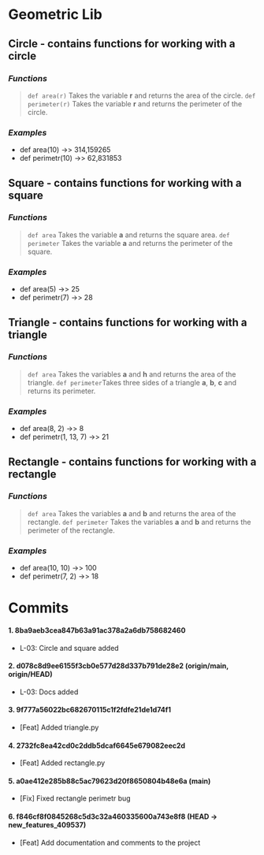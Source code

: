 # **Geometric Lib**

## **Circle** - contains functions for working with a circle 

### *Functions*

> `def area(r)` Takes the variable **r** and returns the area of the circle.
> `def perimeter(r)` Takes the variable **r** and returns the perimeter of the circle.

### *Examples*

- def area(10) ->> 314,159265
- def perimetr(10) ->> 62,831853
##

## **Square** - contains functions for working with a square

### *Functions*

> `def area` Takes the variable **a** and returns the square area.
> `def perimeter` Takes the variable **a** and returns the perimeter of the square.

### *Examples*
- def area(5) ->> 25
- def perimetr(7) ->> 28
##

## **Triangle** - contains functions for working with a triangle

### *Functions*

> `def area` Takes the variables **a** and **h** and returns the area of the triangle.
> `def perimeter`Takes three sides of a triangle **a**, **b**, **c** and returns its perimeter.

### *Examples*
- def area(8, 2) ->> 8
- def perimetr(1, 13, 7) ->> 21

## **Rectangle** - contains functions for working with a rectangle

### *Functions*

> `def area` Takes the variables **a** and **b** and returns the area of the rectangle.
> `def perimeter` Takes the variables **a** and **b** and returns the perimeter of the rectangle.

### *Examples*
- def area(10, 10) ->> 100
- def perimetr(7, 2) ->> 18

# **Commits**

#### 1. 8ba9aeb3cea847b63a91ac378a2a6db758682460 
- L-03: Circle and square added

#### 2. d078c8d9ee6155f3cb0e577d28d337b791de28e2 (origin/main, origin/HEAD) 
- L-03: Docs added

#### 3. 9f777a56022bc682670115c1f2fdfe21de1d74f1 
- [Feat] Added triangle.py

#### 4. 2732fc8ea42cd0c2ddb5dcaf6645e679082eec2d 
- [Feat] Added rectangle.py

#### 5. a0ae412e285b88c5ac79623d20f8650804b48e6a (main) 
- [Fix] Fixed rectangle perimetr bug

#### 6. f846cf8f0845268c5d3c32a460335600a743e8f8 (HEAD -> new_features_409537) 
- [Feat] Add documentation and comments to the project

